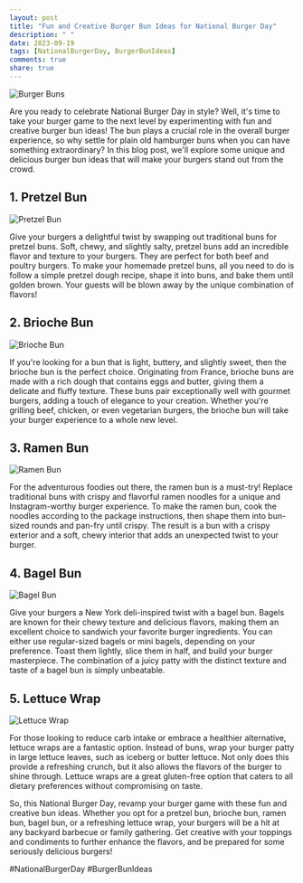 ```yaml
---
layout: post
title: "Fun and Creative Burger Bun Ideas for National Burger Day"
description: " "
date: 2023-09-19
tags: [NationalBurgerDay, BurgerBunIdeas]
comments: true
share: true
---
```


![Burger Buns](https://source.unsplash.com/1600x900/?burger)

Are you ready to celebrate National Burger Day in style? Well, it's time to take your burger game to the next level by experimenting with fun and creative burger bun ideas! The bun plays a crucial role in the overall burger experience, so why settle for plain old hamburger buns when you can have something extraordinary? In this blog post, we'll explore some unique and delicious burger bun ideas that will make your burgers stand out from the crowd.

## 1. Pretzel Bun
![Pretzel Bun](https://source.unsplash.com/1600x900/?pretzel+bun)

Give your burgers a delightful twist by swapping out traditional buns for pretzel buns. Soft, chewy, and slightly salty, pretzel buns add an incredible flavor and texture to your burgers. They are perfect for both beef and poultry burgers. To make your homemade pretzel buns, all you need to do is follow a simple pretzel dough recipe, shape it into buns, and bake them until golden brown. Your guests will be blown away by the unique combination of flavors!

## 2. Brioche Bun
![Brioche Bun](https://source.unsplash.com/1600x900/?brioche+bun)

If you're looking for a bun that is light, buttery, and slightly sweet, then the brioche bun is the perfect choice. Originating from France, brioche buns are made with a rich dough that contains eggs and butter, giving them a delicate and fluffy texture. These buns pair exceptionally well with gourmet burgers, adding a touch of elegance to your creation. Whether you're grilling beef, chicken, or even vegetarian burgers, the brioche bun will take your burger experience to a whole new level.

## 3. Ramen Bun
![Ramen Bun](https://source.unsplash.com/1600x900/?ramen+bun)

For the adventurous foodies out there, the ramen bun is a must-try! Replace traditional buns with crispy and flavorful ramen noodles for a unique and Instagram-worthy burger experience. To make the ramen bun, cook the noodles according to the package instructions, then shape them into bun-sized rounds and pan-fry until crispy. The result is a bun with a crispy exterior and a soft, chewy interior that adds an unexpected twist to your burger.

## 4. Bagel Bun
![Bagel Bun](https://source.unsplash.com/1600x900/?bagel+bun)

Give your burgers a New York deli-inspired twist with a bagel bun. Bagels are known for their chewy texture and delicious flavors, making them an excellent choice to sandwich your favorite burger ingredients. You can either use regular-sized bagels or mini bagels, depending on your preference. Toast them lightly, slice them in half, and build your burger masterpiece. The combination of a juicy patty with the distinct texture and taste of a bagel bun is simply unbeatable.

## 5. Lettuce Wrap
![Lettuce Wrap](https://source.unsplash.com/1600x900/?lettuce+wrap)

For those looking to reduce carb intake or embrace a healthier alternative, lettuce wraps are a fantastic option. Instead of buns, wrap your burger patty in large lettuce leaves, such as iceberg or butter lettuce. Not only does this provide a refreshing crunch, but it also allows the flavors of the burger to shine through. Lettuce wraps are a great gluten-free option that caters to all dietary preferences without compromising on taste.

So, this National Burger Day, revamp your burger game with these fun and creative bun ideas. Whether you opt for a pretzel bun, brioche bun, ramen bun, bagel bun, or a refreshing lettuce wrap, your burgers will be a hit at any backyard barbecue or family gathering. Get creative with your toppings and condiments to further enhance the flavors, and be prepared for some seriously delicious burgers!

#NationalBurgerDay #BurgerBunIdeas